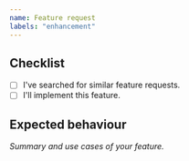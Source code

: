 ```yaml
---
name: Feature request
labels: "enhancement"
---
```


## Checklist

- [ ] I've searched for similar feature requests.
- [ ] I'll implement this feature.

## Expected behaviour

*Summary and use cases of your feature.*
